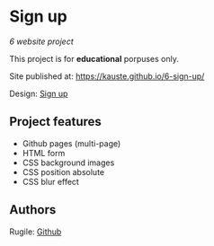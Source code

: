 # Sign up

_6 website project_

This project is for **educational** porpuses only.

Site published at: https://kauste.github.io/6-sign-up/

Design: [Sign up](https://cdn.discordapp.com/attachments/850245533838868480/850246368214908970/day1dr.png)

## Project features

-   Github pages (multi-page)
-   HTML form
-   CSS background images
-   CSS position absolute
-   CSS blur effect

## Authors

Rugile: [Github](https://github.com/kauste)